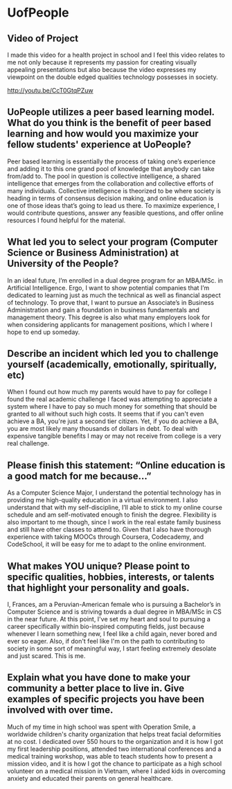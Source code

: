# UofPeople

## Video of Project

I made this video for a health project in school and I feel this video relates to me not only because it represents my passion for creating visually appealing presentations but also because the video expresses my viewpoint on the double edged qualities technology possesses in society.

http://youtu.be/CcT0GtqPZuw

## UoPeople utilizes a peer based learning model. What do you think is the benefit of peer based learning and how would you maximize your fellow students' experience at UoPeople?

Peer based learning is essentially the process of taking one’s experience and adding it to this one grand pool of knowledge that anybody can take from/add to. The pool in question is collective intelligence, a shared intelligence that emerges from the collaboration and collective efforts of many individuals. Collective intelligence is theorized to be where society is heading in terms of consensus decision making, and online education is one of those ideas that’s going to lead us there. To maximize experience, I would contribute questions, answer any feasible questions, and offer online resources I found helpful for the material.

## What led you to select your program (Computer Science or Business Administration) at University of the People?

In an ideal future, I’m enrolled in a dual degree program for an MBA/MSc. in Artificial Intelligence. Ergo, I want to show potential companies that I’m dedicated to learning just as much the technical as well as financial aspect of technology. To prove that, I want to pursue an Associate’s in Business Administration and gain a foundation in business fundamentals and management theory. This degree is also what many employers look for when considering applicants for management positions, which I where I hope to end up someday.

## Describe an incident which led you to challenge yourself (academically, emotionally, spiritually, etc)

When I found out how much my parents would have to pay for college I found the real academic challenge I faced was attempting to appreciate a system where I have to pay so much money for something that should be granted to all without such high costs. It seems that if you can't even achieve a BA, you're just a second tier citizen. Yet, if you do achieve a BA, you are most likely many thousands of dollars in debt. To deal with expensive tangible benefits I may or may not receive from college is a very real challenge.

## Please finish this statement: “Online education is a good match for me because…”

As a Computer Science Major, I understand the potential technology has in providing me high-quality education in a virtual environment. I also understand that with my self-discipline, I’ll able to stick to my online course schedule and am self-motivated enough to finish the degree. Flexibility is also important to me though, since I work in the real estate family business and still have other classes to attend to. Given that I also have thorough experience with taking MOOCs through Coursera, Codecademy, and CodeSchool, it will be easy for me to adapt to the online environment.

## What makes YOU unique? Please point to specific qualities, hobbies, interests, or talents that highlight your personality and goals.

I, Frances, am a Peruvian-American female who is pursuing a Bachelor’s in Computer Science and is striving towards a dual degree in MBA/MSc in CS in the near future. At this point, I've set my heart and soul to pursuing a career specifically within bio-inspired computing fields, just because whenever I learn something new, I feel like a child again, never bored and ever so eager. Also, if don't feel like I'm on the path to contributing to society in some sort of meaningful way, I start feeling extremely desolate and just scared. This is me.

## Explain what you have done to make your community a better place to live in. Give examples of specific projects you have been involved with over time.

Much of my time in high school was spent with Operation Smile, a worldwide children's charity organization that helps treat facial deformities at no cost. I dedicated over 550 hours to the organization and it is how I got my first leadership positions, attended two international conferences and a medical training workshop, was able to teach students how to present a mission video, and it is how I got the chance to participate as a high school volunteer on a medical mission in Vietnam, where I aided kids in overcoming anxiety and educated their parents on general healthcare.


